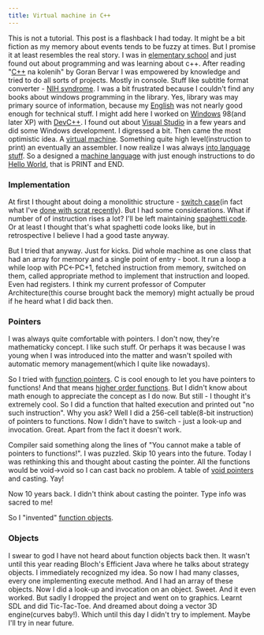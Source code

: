 ```yaml
---
title: Virtual machine in C++ 
---
```


This is not a tutorial. This post
is a flashback I had today. It might be a bit fiction as my memory about
events tends to be fuzzy at times. But I promise it at least resembles
the real story.
I was in [elementary
school](http://en.wikipedia.org/wiki/Elementary_school "Elementary school")
and just found out about programming and was learning about c++. After
reading "[C++](http://en.wikipedia.org/wiki/C%2B%2B "C++") na kolenih"
by Goran Bervar I was empowered by knowledge and tried to do all sorts
of projects. Mostly in console. Stuff like subtitle format converter -
[NIH
syndrome](http://en.wikipedia.org/wiki/Not_Invented_Here "Not Invented Here").
I was a bit frustrated because I couldn't find any books about windows
programming in the library. Yes, library was may primary source of
information, because
my [English](http://en.wikipedia.org/wiki/English_language "English language") was
not nearly good enough for technical stuff.
I might add here I worked on
[Windows](http://www.microsoft.com/WINDOWS "Windows") 98(and later XP)
with [DevC++](http://www.bloodshed.net%2c/ "Dev-C++"). I found out about
[Visual
Studio](http://www.microsoft.com/visualstudio/en-us "Microsoft Visual Studio")
in a few years and did some Windows development.
I digressed a bit. Then came the most optimistic idea. A [virtual
machine](http://www.symantec.com/theme.jsp?themeid=protect-virtual-environments "Virtual machine").
Something quite high level(instruction to print) an eventually an
assembler. I now realize I was always [into language
stuff](/posts/2012-08-29-creating-a-language-1.html).
So a designed a [machine
language](http://en.wikipedia.org/wiki/Machine_code "Machine code") with
just enough instructions to do [Hello
World](http://en.wikipedia.org/wiki/Hello_world_program "Hello world program"),
that is PRINT and END.

### Implementation

At first I thought about doing a monolithic structure - [switch
case](http://en.wikipedia.org/wiki/Switch_statement "Switch statement")(in
fact what I've [done with scrat
recently](/posts/2012-08-29-creating-a-language-1.html)).
But I had some considerations. What if number of of instruction rises a
lot? I'll be left maintaining [spaghetti
code](http://en.wikipedia.org/wiki/Spaghetti_code "Spaghetti code"). Or
at least I thought that's what spaghetti code looks like, but in
retrospective I believe I had a good taste anyway. 

But I tried that anyway. Just for kicks. Did whole machine as one class
that had an array for memory and a single point of entry - boot. It run
a loop a while loop with
PC<-PC+1,
fetched instruction from memory, switched on them, called appropriate
method to implement that instruction and looped. Even had registers. I
think my current professor of Computer Architecture(this course brought
back the memory) might actually be proud if he heard what I did back
then. 

### Pointers

I was always quite comfortable with pointers. I don't now, they're
mathematicky concept. I like such stuff. Or perhaps it was because I was
young when I was introduced into the matter and wasn't spoiled with
automatic memory management(which I quite like nowadays). 

So I tried with [function
pointers](http://en.wikipedia.org/wiki/Function_pointer "Function pointer").
C is cool enough to let you have pointers to functions! And that means
[higher order
functions](http://en.wikipedia.org/wiki/Higher-order_function "Higher-order function").
But I didn't know about math enough to appreciate the concept as I do
now. But still - I thought it's extremely cool. So I did a function that
halted execution and printed out "no such instruction". Why you ask?
Well I did a 256-cell table(8-bit instruction) of pointers to functions.
Now I didn't have to switch - just a look-up and invocation. Great.
Apart from the fact it doesn't work. 

Compiler said something along the lines of "You cannot make a table of
pointers to functions!". I was puzzled. Skip 10 years into the future.
Today I was rethinking this and thought about casting the pointer. All
the functions would be void->void so I can cast back no problem. A
table of [void
pointers](http://en.wikipedia.org/wiki/Pointer_%28computing%29 "Pointer (computing)")
and casting. Yay!

Now 10 years back. I didn't think about casting the pointer. Type info
was sacred to me!

So I "invented" [function
objects](http://en.wikipedia.org/wiki/Function_object "Function object").

### Objects

I swear to god I have not heard about function objects back then. It
wasn't until this year reading Bloch's Efficient Java where he talks
about strategy objects. I immediately recognized my idea. So now I had
many classes, every one implementing execute method. And I had an array
of these objects. Now I did a look-up and invocation on an object.
Sweet. And it even worked. But sadly I dropped the project and went on
to graphics. Learnt SDL and did Tic-Tac-Toe. And dreamed about doing a
vector 3D engine(curves baby!). Which until this day I didn't try to
implement. Maybe I'll try in near future. 
